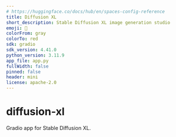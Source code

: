 ```yaml
---
# https://huggingface.co/docs/hub/en/spaces-config-reference
title: Diffusion XL
short_description: Stable Diffusion XL image generation studio
emoji: 🦣
colorFrom: gray
colorTo: red
sdk: gradio
sdk_version: 4.41.0
python_version: 3.11.9
app_file: app.py
fullWidth: false
pinned: false
header: mini
license: apache-2.0
---
```


# diffusion-xl

Gradio app for Stable Diffusion XL.
